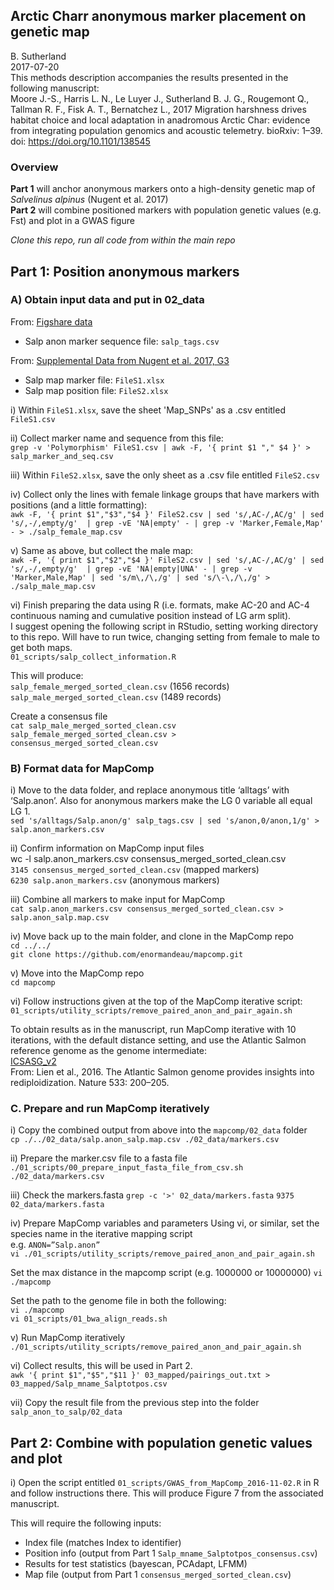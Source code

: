 ## Arctic Charr anonymous marker placement on genetic map
B. Sutherland    
2017-07-20    
This methods description accompanies the results presented in the following manuscript:    
Moore J.-S., Harris L. N., Le Luyer J., Sutherland B. J. G., Rougemont Q., Tallman R. F., Fisk A. T., Bernatchez L., 2017 Migration harshness drives habitat choice and local adaptation in anadromous Arctic Char: evidence from integrating population genomics and acoustic telemetry. bioRxiv: 1–39. doi: https://doi.org/10.1101/138545

### Overview
**Part 1** will anchor anonymous markers onto a high-density genetic map of _Salvelinus alpinus_ (Nugent et al. 2017)   
**Part 2** will combine positioned markers with population genetic values (e.g. Fst) and plot in a GWAS figure   

_Clone this repo, run all code from within the main repo_   

## Part 1: Position anonymous markers   
### A) Obtain input data and put in 02_data
From: [Figshare data](https://doi.org/10.6084/m9.figshare.5051821.v2)       
* Salp anon marker sequence file: `salp_tags.csv`    

From: [Supplemental Data from Nugent et al. 2017, G3](http://www.g3journal.org/content/7/2/543.supplemental)    
* Salp map marker file: `FileS1.xlsx`    
* Salp map position file: `FileS2.xlsx`    

i) Within `FileS1.xlsx`, save the sheet 'Map_SNPs' as a .csv entitled `FileS1.csv`    

ii) Collect marker name and sequence from this file:    
`grep -v 'Polymorphism' FileS1.csv | awk -F, '{ print $1 "," $4 }' > salp_marker_and_seq.csv`   

iii) Within `FileS2.xlsx`, save the only sheet as a .csv file entitled `FileS2.csv`    

iv) Collect only the lines with female linkage groups that have markers with positions (and a little formatting):    
`awk -F, '{ print $1","$3","$4 }' FileS2.csv | sed 's/,AC-/,AC/g' | sed 's/,-/,empty/g'  | grep -vE 'NA|empty' - | grep -v 'Marker,Female,Map' - > ./salp_female_map.csv`

v) Same as above, but collect the male map:    
`awk -F, '{ print $1","$2","$4 }' FileS2.csv | sed 's/,AC-/,AC/g' | sed 's/,-/,empty/g'  | grep -vE 'NA|empty|UNA' - | grep -v 'Marker,Male,Map' | sed 's/m\,/\,/g' | sed 's/\-\,/\,/g' > ./salp_male_map.csv`

vi) Finish preparing the data using R (i.e. formats, make AC-20 and AC-4 continuous naming and cumulative position instead of LG arm split).   
I suggest opening the following script in RStudio, setting working directory to this repo. Will have to run twice, changing setting from female to male to get both maps.       
`01_scripts/salp_collect_information.R`   

This will produce:   
`salp_female_merged_sorted_clean.csv` (1656 records)   
`salp_male_merged_sorted_clean.csv`  (1489 records)    

Create a consensus file    
`cat salp_male_merged_sorted_clean.csv salp_female_merged_sorted_clean.csv > consensus_merged_sorted_clean.csv`


### B) Format data for MapComp 

i) Move to the data folder, and replace anonymous title ‘alltags’ with ‘Salp.anon’. Also for anonymous markers make the LG 0 variable all equal LG 1.   
`sed 's/alltags/Salp.anon/g' salp_tags.csv | sed 's/anon,0/anon,1/g' > salp.anon_markers.csv`   

ii) Confirm information on MapComp input files     
wc -l salp.anon_markers.csv consensus_merged_sorted_clean.csv   
`3145 consensus_merged_sorted_clean.csv` (mapped markers)   
`6230 salp.anon_markers.csv`   (anonymous markers)   

iii) Combine all markers to make input for MapComp    
`cat salp.anon_markers.csv consensus_merged_sorted_clean.csv > salp.anon_salp.map.csv`     

iv) Move back up to the main folder, and clone in the MapComp repo   
`cd ../../`    
`git clone https://github.com/enormandeau/mapcomp.git`    

v) Move into the MapComp repo   
`cd mapcomp`    

vi) Follow instructions given at the top of the MapComp iterative script:  
`01_scripts/utility_scripts/remove_paired_anon_and_pair_again.sh`  

To obtain results as in the manuscript, run MapComp iterative with 10 iterations, with the default distance setting, and use the Atlantic Salmon reference genome as the genome intermediate:   
[ICSASG_v2](https://www.ncbi.nlm.nih.gov/assembly/GCF_000233375.1)  
From: Lien et al., 2016. The Atlantic Salmon genome provides insights into rediploidization. Nature 533: 200–205.     

### C. Prepare and run MapComp iteratively
i) Copy the combined output from above into the `mapcomp/02_data` folder   
`cp ./../02_data/salp.anon_salp.map.csv ./02_data/markers.csv`

ii) Prepare the marker.csv file to a fasta file
`./01_scripts/00_prepare_input_fasta_file_from_csv.sh ./02_data/markers.csv`

iii) Check the markers.fasta 
`grep -c '>' 02_data/markers.fasta`
`9375 02_data/markers.fasta`

iv) Prepare MapComp variables and parameters
Using vi, or similar, set the species name in the iterative mapping script   
e.g.  `ANON=”Salp.anon”`    
`vi ./01_scripts/utility_scripts/remove_paired_anon_and_pair_again.sh`

Set the max distance in the mapcomp script (e.g. 1000000 or 10000000)
`vi ./mapcomp`

Set the path to the genome file in both the following:   
`vi ./mapcomp`   
`vi 01_scripts/01_bwa_align_reads.sh`   

v) Run MapComp iteratively 
`./01_scripts/utility_scripts/remove_paired_anon_and_pair_again.sh`

vi) Collect results, this will be used in Part 2.    
`awk '{ print $1","$5","$11 }' 03_mapped/pairings_out.txt > 03_mapped/Salp_mname_Salptotpos.csv`

vii) Copy the result file from the previous step into the folder `salp_anon_to_salp/02_data`   


## Part 2: Combine with population genetic values and plot     
i) Open the script entitled `01_scripts/GWAS_from_MapComp_2016-11-02.R` in R and follow instructions there. This will produce Figure 7 from the associated manuscript.       

This will require the following inputs:    
* Index file (matches Index to identifier)   
* Position info (output from Part 1 `Salp_mname_Salptotpos_consensus.csv`)   
* Results for test statistics (bayescan, PCAdapt, LFMM)   
* Map file (output from Part 1 `consensus_merged_sorted_clean.csv`)    
